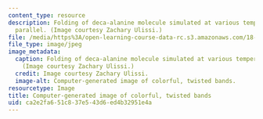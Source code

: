 ```yaml
---
content_type: resource
description: Folding of deca-alanine molecule simulated at various temperatures in
  parallel. (Image courtesy Zachary Ulissi.)
file: /media/https%3A/open-learning-course-data-rc.s3.amazonaws.com/18-337j-parallel-computing-fall-2011/ca2e2fa651c837e543d6ed4b32951e4a_18-337jf11-th.jpg
file_type: image/jpeg
image_metadata:
  caption: Folding of deca-alanine molecule simulated at various temperatures in parallel.
    (Image courtesy Zachary Ulissi.)
  credit: Image courtesy Zachary Ulissi.
  image-alt: Computer-generated image of colorful, twisted bands.
resourcetype: Image
title: Computer-generated image of colorful, twisted bands
uid: ca2e2fa6-51c8-37e5-43d6-ed4b32951e4a
---
```

